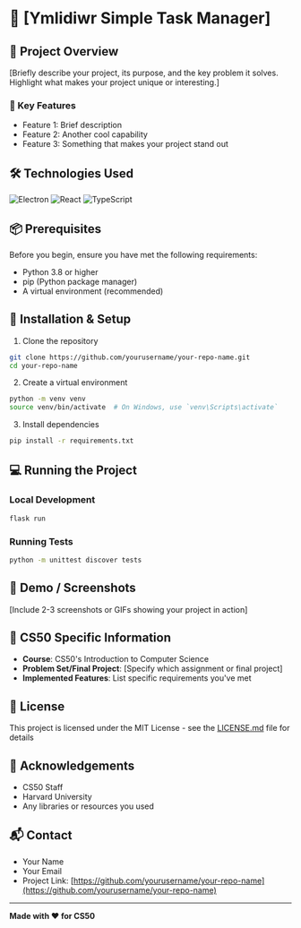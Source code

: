 # 🚀 [Ymlidiwr Simple Task Manager]

## 📝 Project Overview

[Briefly describe your project, its purpose, and the key problem it solves. Highlight what makes your project unique or interesting.]

### 🌟 Key Features
- Feature 1: Brief description
- Feature 2: Another cool capability
- Feature 3: Something that makes your project stand out

## 🛠 Technologies Used
![Electron](https://img.shields.io/badge/Electron-33.2.0-blue.svg)
![React](https://img.shields.io/badge/React-18.3.1-blue.svg)
![TypeScript](https://img.shields.io/badge/TypeScript-5.7.2-blue.svg)

## 📦 Prerequisites

Before you begin, ensure you have met the following requirements:
- Python 3.8 or higher
- pip (Python package manager)
- A virtual environment (recommended)

## 🔧 Installation & Setup

1. Clone the repository
```bash
git clone https://github.com/yourusername/your-repo-name.git
cd your-repo-name
```

2. Create a virtual environment
```bash
python -m venv venv
source venv/bin/activate  # On Windows, use `venv\Scripts\activate`
```

3. Install dependencies
```bash
pip install -r requirements.txt
```

## 💻 Running the Project

### Local Development
```bash
flask run
```

### Running Tests
```bash
python -m unittest discover tests
```

## 🎥 Demo / Screenshots
[Include 2-3 screenshots or GIFs showing your project in action]

## 🤝 CS50 Specific Information
- **Course**: CS50's Introduction to Computer Science
- **Problem Set/Final Project**: [Specify which assignment or final project]
- **Implemented Features**: List specific requirements you've met

## 📄 License
This project is licensed under the MIT License - see the [LICENSE.md](LICENSE.md) file for details

## 🙌 Acknowledgements
- CS50 Staff
- Harvard University
- Any libraries or resources you used

## 📬 Contact
- Your Name
- Your Email
- Project Link: [https://github.com/yourusername/your-repo-name](https://github.com/yourusername/your-repo-name)

---

**Made with ❤️ for CS50**
